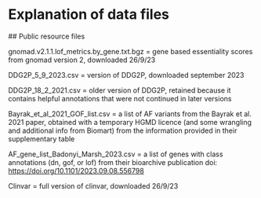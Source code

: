 # Explanation of data files

## Public resource files

gnomad.v2.1.1.lof_metrics.by_gene.txt.bgz = gene based essentiality scores from gnomad version 2, downloaded 26/9/23

DDG2P_5_9_2023.csv = version of DDG2P, downloaded september 2023

DDG2P_18_2_2021.csv = older version of DDG2P, retained because it contains helpful annotations that were not continued in later versions

Bayrak_et_al_2021_GOF_list.csv = a list of AF variants from the Bayrak et al. 2021 paper, obtained with a temporary HGMD licence (and some wrangling and additional info from Biomart) from the information provided in their supplementary table

AF_gene_list_Badonyi_Marsh_2023.csv = a list of genes with class annotations (dn, gof, or lof) from their bioarchive publication doi: https://doi.org/10.1101/2023.09.08.556798

Clinvar = full version of clinvar, downloaded 26/9/23


